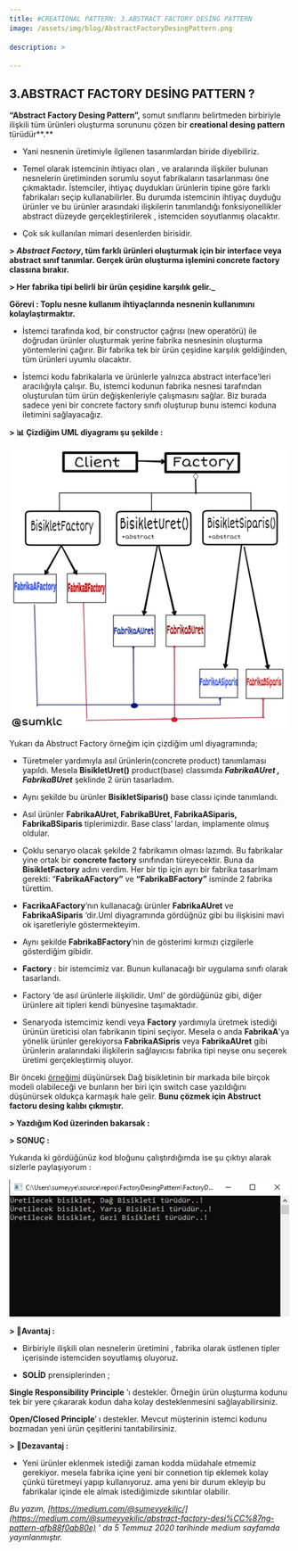 ```yaml
---
title: #CREATİONAL PATTERN: 3.ABSTRACT FACTORY DESİNG PATTERN
image: /assets/img/blog/AbstractFactoryDesingPattern.png

description: >

---
```

## 3.ABSTRACT FACTORY DESİNG PATTERN ? 

**“Abstract Factory Desing Pattern”,** somut sınıflarını belirtmeden birbiriyle ilişkili tüm ürünleri oluşturma sorununu çözen bir **creational desing pattern** türüdür**.**

-   Yani nesnenin üretimiyle ilgilenen tasarımlardan biride diyebiliriz.

-   Temel olarak istemcinin ihtiyacı olan , ve aralarında ilişkiler bulunan nesnelerin üretiminden sorumlu soyut fabrikaların tasarlanması öne çıkmaktadır. İstemciler, ihtiyaç duydukları ürünlerin tipine göre farklı fabrikaları seçip kullanabilirler. Bu durumda istemcinin ihtiyaç duyduğu ürünler ve bu ürünler arasındaki ilişkilerin tanımlandığı fonksiyonellikler abstract düzeyde gerçekleştirilerek , istemciden soyutlanmış olacaktır.

-   Çok sık kullanılan mimari desenlerden birisidir.

**> _Abstract Factory_, tüm farklı ürünleri oluşturmak için bir interface veya abstract sınıf tanımlar. Gerçek ürün oluşturma işlemini concrete factory classına bırakır.**  

**> Her fabrika tipi belirli bir ürün çeşidine karşılık gelir._**

**Görevi : Toplu nesne kullanım ihtiyaçlarında nesnenin kullanımını kolaylaştırmaktır.**

-   İstemci tarafında kod, bir constructor çağrısı (new operatörü) ile doğrudan ürünler oluşturmak yerine fabrika nesnesinin oluşturma yöntemlerini çağırır. Bir fabrika tek bir ürün çeşidine karşılık geldiğinden, tüm ürünleri uyumlu olacaktır.

-   İstemci kodu fabrikalarla ve ürünlerle yalnızca abstract interface’leri aracılığıyla çalışır. Bu, istemci kodunun fabrika nesnesi tarafından oluşturulan tüm ürün değişkenleriyle çalışmasını sağlar. Biz burada sadece yeni bir concrete factory sınıfı oluşturup bunu istemci koduna iletimini sağlayacağız.

**> 📊 Çizdiğim UML diyagramı şu şekilde :**

![singletonDesingPattern](/assets/img/blog/AbstractFactoryDesingPattern2.png)

Yukarı da Abstruct Factory örneğim için çizdiğim uml diyagramında;

-   Türetmeler yardımıyla asıl ürünlerin(concrete product) tanımlaması yapıldı. Mesela **BisikletUret()** product(base) classımda **_FabrikaAUret , FabrikaBUret_**  şeklinde 2 ürün tasarladım.

-   Aynı şekilde bu ürünler **BisikletSiparis()** base classı içinde tanımlandı.

-   Asıl ürünler **FabrikaAUret, FabrikaBUret, FabrikaASiparis, FabrikaBSiparis** tiplerimizdir. Base class’ lardan, implamente olmuş oldular.

-   Çoklu senaryo olacak şekilde 2 fabrikamın olması lazımdı. Bu fabrikalar yine ortak bir **concrete factory** sınıfından türeyecektir. Buna da **BisikletFactory** adını verdim. Her bir tip için ayrı bir fabrika tasarlmam gerekti: “**FabrikaAFactory”** ve **“FabrikaBFactory”** isminde 2 fabrika türettim.

-   **FacrikaAFactory**’nın kullanacağı ürünler **FabrikaAUret** ve **FabrikaASiparis** ‘dir.Uml diyagramında gördüğnüz gibi bu ilişkisini mavi ok işaretleriyle göstermekteyim.

-   Aynı şekilde **FabrikaBFactory**’nin de gösterimi kırmızı çizgilerle gösterdiğim gibidir.

-   **Factory** : bir istemcimiz var. Bunun kullanacağı bir uygulama sınıfı olarak tasarlandı.

-   Factory ‘de asıl ürünlerle ilişkilidir. Uml’ de gördüğünüz gibi, diğer ürünlere ait tipleri kendi bünyesine taşımaktadır.

-   Senaryoda istemcimiz kendi veya **Factory** yardımıyla üretmek istediği ürünün üreticisi olan fabrikanın tipini seçiyor. Mesela o anda **FabrikaA**’ya yönelik ürünler gerekiyorsa **FabrikaASipris** veya **FabrikaAUret** gibi ürünlerin aralarındaki ilişkilerin sağlayıcısı fabrika tipi neyse onu seçerek üretimi gerçekleştirmiş oluyor.

Bir önceki [örneğimi](https://medium.com/@sumeyyekilic/factory-desi̇ng-pattern-ff4490aef46b) düşünürsek Dağ bisikletinin bir markada bile birçok modeli olabileceği ve bunların her biri için switch case yazıldığını düşünürsek oldukça karmaşık hale gelir. **Bunu çözmek için Abstruct factoru desing kalıbı çıkmıştır.**

**> Yazdığım Kod üzerinden bakarsak :**


<script src="https://gist.github.com/sumeyyekilic/bb0c13ee241044599ab0ffedbba2907d.js"></script>

**> SONUÇ :**

Yukarıda ki gördüğünüz kod bloğunu çalıştırdığımda ise şu çıktıyı alarak sizlerle paylaşıyorum :

![singletonDesingPattern](/assets/img/blog/AbstractFactoryDesingPattern3.png)

**> 📌Avantaj :**

-   Birbiriyle ilişkili olan nesnelerin üretimini , fabrika olarak üstlenen tipler içerisinde istemciden soyutlamış oluyoruz.

-   **SOLİD** prensiplerinden ;

**Single Responsibility Principle** ’ı destekler. Örneğin ürün oluşturma kodunu tek bir yere çıkararak kodun daha kolay desteklenmesini sağlayabilirsiniz.  

**Open/Closed Principle**’ ı destekler. Mevcut müşterinin istemci kodunu bozmadan yeni ürün çeşitlerini tanıtabilirsiniz.

**> 📌Dezavantaj :**

-   Yeni ürünler eklenmek istediği zaman kodda müdahale etmemiz gerekiyor. mesela fabrika içine yeni bir connetion tip eklemek kolay çünkü türetmeyi yapıp kullanıyoruz. ama yeni bir durum ekleyip bu fabrikalar içinde ele almak istediğimizde sıkıntılar olabilir.

_Bu yazım, [https://medium.com/@sumeyyekilic/](https://medium.com/@sumeyyekilic/abstract-factory-desi%CC%87ng-pattern-afb88f0ab80e) ' da 5 Temmuz 2020 tarihinde medium sayfamda yayınlanmıştır._



